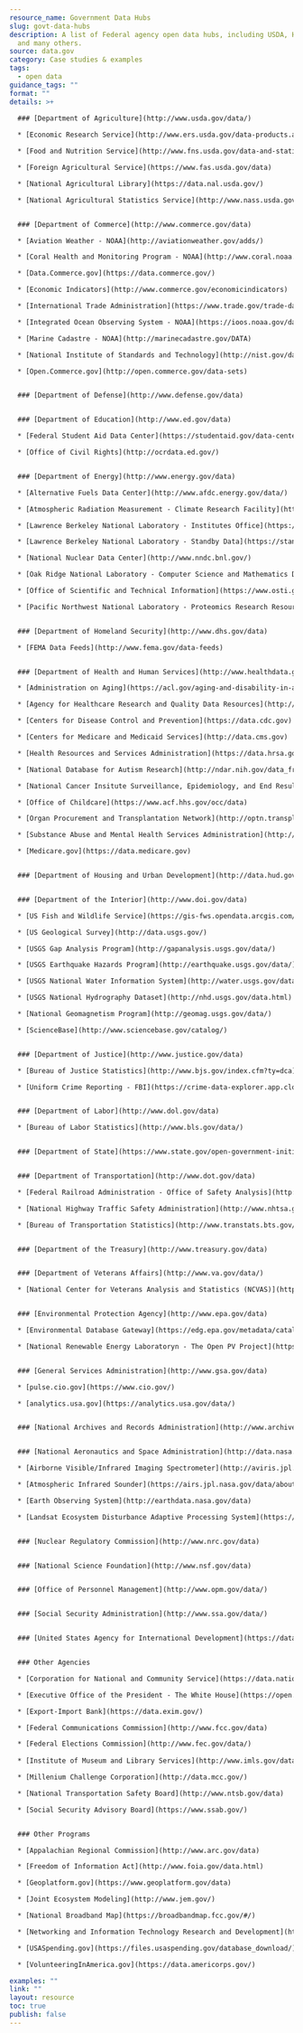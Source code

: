 ```yaml
---
resource_name: Government Data Hubs
slug: govt-data-hubs
description: A list of Federal agency open data hubs, including USDA, HHS, NASA,
  and many others.
source: data.gov
category: Case studies & examples
tags:
  - open data
guidance_tags: ""
format: ""
details: >+
  
  ### [Department of Agriculture](http://www.usda.gov/data/)

  * [Economic Research Service](http://www.ers.usda.gov/data-products.aspx)

  * [Food and Nutrition Service](http://www.fns.usda.gov/data-and-statistics)

  * [Foreign Agricultural Service](https://www.fas.usda.gov/data)

  * [National Agricultural Library](https://data.nal.usda.gov/)

  * [National Agricultural Statistics Service](http://www.nass.usda.gov/Data_and_Statistics/)


  ### [Department of Commerce](http://www.commerce.gov/data)

  * [Aviation Weather - NOAA](http://aviationweather.gov/adds/)

  * [Coral Health and Monitoring Program - NOAA](http://www.coral.noaa.gov/data.html)

  * [Data.Commerce.gov](https://data.commerce.gov/)

  * [Economic Indicators](http://www.commerce.gov/economicindicators)

  * [International Trade Administration](https://www.trade.gov/trade-data-analysis) 

  * [Integrated Ocean Observing System - NOAA](https://ioos.noaa.gov/data/)

  * [Marine Cadastre - NOAA](http://marinecadastre.gov/DATA)

  * [National Institute of Standards and Technology](http://nist.gov/data/)

  * [Open.Commerce.gov](http://open.commerce.gov/data-sets)


  ### [Department of Defense](http://www.defense.gov/data)


  ### [Department of Education](http://www.ed.gov/data)

  * [Federal Student Aid Data Center](https://studentaid.gov/data-center)

  * [Office of Civil Rights](http://ocrdata.ed.gov/)


  ### [Department of Energy](http://www.energy.gov/data)

  * [Alternative Fuels Data Center](http://www.afdc.energy.gov/data/) 

  * [Atmospheric Radiation Measurement - Climate Research Facility](http://www.arm.gov/data)

  * [Lawrence Berkeley National Laboratory - Institutes Office](https://dst.lbl.gov/)

  * [Lawrence Berkeley National Laboratory - Standby Data](https://standby.lbl.gov/)

  * [National Nuclear Data Center](http://www.nndc.bnl.gov/)

  * [Oak Ridge National Laboratory - Computer Science and Mathematics Division](https://data.ornl.gov/)

  * [Office of Scientific and Technical Information](https://www.osti.gov/dataexplorer/)

  * [Pacific Northwest National Laboratory - Proteomics Research Resource for Integrative Biology](http://panomics.pnnl.gov/data/) 


  ### [Department of Homeland Security](http://www.dhs.gov/data)

  * [FEMA Data Feeds](http://www.fema.gov/data-feeds)


  ### [Department of Health and Human Services](http://www.healthdata.gov)

  * [Administration on Aging](https://acl.gov/aging-and-disability-in-america/data-and-research)

  * [Agency for Healthcare Research and Quality Data Resources](http://www.ahrq.gov/research/data/index.html)

  * [Centers for Disease Control and Prevention](https://data.cdc.gov) [(2)](http://www.cdc.gov/datastatistics/)

  * [Centers for Medicare and Medicaid Services](http://data.cms.gov)

  * [Health Resources and Services Administration](https://data.hrsa.gov/) ([2](http://datawarehouse.hrsa.gov/))

  * [National Database for Autism Research](http://ndar.nih.gov/data_from_labs.html)

  * [National Cancer Insitute Surveillance, Epidemiology, and End Results Program Turning Cancer Data Into Discovery](http://seer.cancer.gov/data/)

  * [Office of Childcare](https://www.acf.hhs.gov/occ/data)

  * [Organ Procurement and Transplantation Network](http://optn.transplant.hrsa.gov/data/)

  * [Substance Abuse and Mental Health Services Administration](http://www.samhsa.gov/data/)

  * [Medicare.gov](https://data.medicare.gov)


  ### [Department of Housing and Urban Development](http://data.hud.gov)


  ### [Department of the Interior](http://www.doi.gov/data) 

  * [US Fish and Wildlife Service](https://gis-fws.opendata.arcgis.com/)

  * [US Geological Survey](http://data.usgs.gov/)

  * [USGS Gap Analysis Program](http://gapanalysis.usgs.gov/data/)

  * [USGS Earthquake Hazards Program](http://earthquake.usgs.gov/data/)

  * [USGS National Water Information System](http://water.usgs.gov/data/)

  * [USGS National Hydrography Dataset](http://nhd.usgs.gov/data.html)

  * [National Geomagnetism Program](http://geomag.usgs.gov/data/)

  * [ScienceBase](http://www.sciencebase.gov/catalog/)


  ### [Department of Justice](http://www.justice.gov/data)

  * [Bureau of Justice Statistics](http://www.bjs.gov/index.cfm?ty=dca)

  * [Uniform Crime Reporting - FBI](https://crime-data-explorer.app.cloud.gov/pages/home)


  ### [Department of Labor](http://www.dol.gov/data)

  * [Bureau of Labor Statistics](http://www.bls.gov/data/)


  ### [Department of State](https://www.state.gov/open-government-initiative/)


  ### [Department of Transportation](http://www.dot.gov/data)

  * [Federal Railroad Administration - Office of Safety Analysis](http://safetydata.fra.dot.gov/)

  * [National Highway Traffic Safety Administration](http://www.nhtsa.gov/Data)

  * [Bureau of Transportation Statistics](http://www.transtats.bts.gov/)


  ### [Department of the Treasury](http://www.treasury.gov/data)


  ### [Department of Veterans Affairs](http://www.va.gov/data/)

  * [National Center for Veterans Analysis and Statistics (NCVAS)](http://www.va.gov/vetdata/)


  ### [Environmental Protection Agency](http://www.epa.gov/data)

  * [Environmental Database Gateway](https://edg.epa.gov/metadata/catalog/main/home.page)

  * [National Renewable Energy Laboratoryn - The Open PV Project](https://www.nrel.gov/research/data-tools-alpha.html)


  ### [General Services Administration](http://www.gsa.gov/data)

  * [pulse.cio.gov](https://www.cio.gov/)

  * [analytics.usa.gov](https://analytics.usa.gov/data/)


  ### [National Archives and Records Administration](http://www.archives.gov/data)


  ### [National Aeronautics and Space Administration](http://data.nasa.gov/)

  * [Airborne Visible/Infrared Imaging Spectrometer](http://aviris.jpl.nasa.gov/data/)

  * [Atmospheric Infrared Sounder](https://airs.jpl.nasa.gov/data/about-the-data/processing/)

  * [Earth Observing System](http://earthdata.nasa.gov/data)

  * [Landsat Ecosystem Disturbance Adaptive Processing System](https://landsat.gsfc.nasa.gov/data)


  ### [Nuclear Regulatory Commission](http://www.nrc.gov/data)


  ### [National Science Foundation](http://www.nsf.gov/data)


  ### [Office of Personnel Management](http://www.opm.gov/data/)


  ### [Social Security Administration](http://www.ssa.gov/data/)


  ### [United States Agency for International Development](https://data.usaid.gov/)


  ### Other Agencies

  * [Corporation for National and Community Service](https://data.nationalservice.gov/)

  * [Executive Office of the President - The White House](https://open.whitehouse.gov/)

  * [Export-Import Bank](https://data.exim.gov/)

  * [Federal Communications Commission](http://www.fcc.gov/data)

  * [Federal Elections Commission](http://www.fec.gov/data/)
   
  * [Institute of Museum and Library Services](http://www.imls.gov/data/)

  * [Millenium Challenge Corporation](http://data.mcc.gov/)

  * [National Transportation Safety Board](http://www.ntsb.gov/data)

  * [Social Security Advisory Board](https://www.ssab.gov/)


  ### Other Programs  

  * [Appalachian Regional Commission](http://www.arc.gov/data)

  * [Freedom of Information Act](http://www.foia.gov/data.html)

  * [Geoplatform.gov](https://www.geoplatform.gov/data)

  * [Joint Ecosystem Modeling](http://www.jem.gov/)

  * [National Broadband Map](https://broadbandmap.fcc.gov/#/)

  * [Networking and Information Technology Research and Development](http://www.nitrd.gov/data/)

  * [USASpending.gov](https://files.usaspending.gov/database_download/)

  * [VolunteeringInAmerica.gov](https://data.americorps.gov/)

examples: ""
link: ""
layout: resource
toc: true
publish: false
---
```

